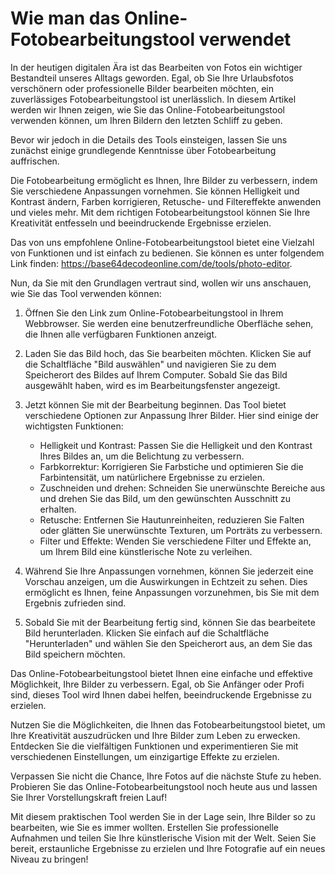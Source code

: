 Wie man das Online-Fotobearbeitungstool verwendet
=================================================

In der heutigen digitalen Ära ist das Bearbeiten von Fotos ein wichtiger Bestandteil unseres Alltags geworden. Egal, ob Sie Ihre Urlaubsfotos verschönern oder professionelle Bilder bearbeiten möchten, ein zuverlässiges Fotobearbeitungstool ist unerlässlich. In diesem Artikel werden wir Ihnen zeigen, wie Sie das Online-Fotobearbeitungstool verwenden können, um Ihren Bildern den letzten Schliff zu geben.

Bevor wir jedoch in die Details des Tools einsteigen, lassen Sie uns zunächst einige grundlegende Kenntnisse über Fotobearbeitung auffrischen.

Die Fotobearbeitung ermöglicht es Ihnen, Ihre Bilder zu verbessern, indem Sie verschiedene Anpassungen vornehmen. Sie können Helligkeit und Kontrast ändern, Farben korrigieren, Retusche- und Filtereffekte anwenden und vieles mehr. Mit dem richtigen Fotobearbeitungstool können Sie Ihre Kreativität entfesseln und beeindruckende Ergebnisse erzielen.

Das von uns empfohlene Online-Fotobearbeitungstool bietet eine Vielzahl von Funktionen und ist einfach zu bedienen. Sie können es unter folgendem Link finden: <https://base64decodeonline.com/de/tools/photo-editor>.

Nun, da Sie mit den Grundlagen vertraut sind, wollen wir uns anschauen, wie Sie das Tool verwenden können:

1. Öffnen Sie den Link zum Online-Fotobearbeitungstool in Ihrem Webbrowser. Sie werden eine benutzerfreundliche Oberfläche sehen, die Ihnen alle verfügbaren Funktionen anzeigt.
2. Laden Sie das Bild hoch, das Sie bearbeiten möchten. Klicken Sie auf die Schaltfläche "Bild auswählen" und navigieren Sie zu dem Speicherort des Bildes auf Ihrem Computer. Sobald Sie das Bild ausgewählt haben, wird es im Bearbeitungsfenster angezeigt.
3. Jetzt können Sie mit der Bearbeitung beginnen. Das Tool bietet verschiedene Optionen zur Anpassung Ihrer Bilder. Hier sind einige der wichtigsten Funktionen:
    
    
    - Helligkeit und Kontrast: Passen Sie die Helligkeit und den Kontrast Ihres Bildes an, um die Belichtung zu verbessern.
    - Farbkorrektur: Korrigieren Sie Farbstiche und optimieren Sie die Farbintensität, um natürlichere Ergebnisse zu erzielen.
    - Zuschneiden und drehen: Schneiden Sie unerwünschte Bereiche aus und drehen Sie das Bild, um den gewünschten Ausschnitt zu erhalten.
    - Retusche: Entfernen Sie Hautunreinheiten, reduzieren Sie Falten oder glätten Sie unerwünschte Texturen, um Porträts zu verbessern.
    - Filter und Effekte: Wenden Sie verschiedene Filter und Effekte an, um Ihrem Bild eine künstlerische Note zu verleihen.
4. Während Sie Ihre Anpassungen vornehmen, können Sie jederzeit eine Vorschau anzeigen, um die Auswirkungen in Echtzeit zu sehen. Dies ermöglicht es Ihnen, feine Anpassungen vorzunehmen, bis Sie mit dem Ergebnis zufrieden sind.
5. Sobald Sie mit der Bearbeitung fertig sind, können Sie das bearbeitete Bild herunterladen. Klicken Sie einfach auf die Schaltfläche "Herunterladen" und wählen Sie den Speicherort aus, an dem Sie das Bild speichern möchten.

Das Online-Fotobearbeitungstool bietet Ihnen eine einfache und effektive Möglichkeit, Ihre Bilder zu verbessern. Egal, ob Sie Anfänger oder Profi sind, dieses Tool wird Ihnen dabei helfen, beeindruckende Ergebnisse zu erzielen.

Nutzen Sie die Möglichkeiten, die Ihnen das Fotobearbeitungstool bietet, um Ihre Kreativität auszudrücken und Ihre Bilder zum Leben zu erwecken. Entdecken Sie die vielfältigen Funktionen und experimentieren Sie mit verschiedenen Einstellungen, um einzigartige Effekte zu erzielen.

Verpassen Sie nicht die Chance, Ihre Fotos auf die nächste Stufe zu heben. Probieren Sie das Online-Fotobearbeitungstool noch heute aus und lassen Sie Ihrer Vorstellungskraft freien Lauf!

Mit diesem praktischen Tool werden Sie in der Lage sein, Ihre Bilder so zu bearbeiten, wie Sie es immer wollten. Erstellen Sie professionelle Aufnahmen und teilen Sie Ihre künstlerische Vision mit der Welt. Seien Sie bereit, erstaunliche Ergebnisse zu erzielen und Ihre Fotografie auf ein neues Niveau zu bringen!